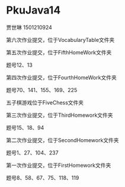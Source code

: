 ﻿# PkuJava14
<html>
  <p>贾世琳 1501210924
  
   <p> 第六次作业提交，位于VocabularyTable文件夹
   
  <p> 第五次作业提交，位于FifthHomeWork文件夹
  <p> 题号12、13
  <p> </p>
  <p> 第四次作业提交，位于FourthHomeWork文件夹
  <p> 题号70、141、155、169、225
  <p> </p>
  <p> </p>
  <p>五子棋游戏位于FiveChess文件夹
  <p> 第三次作业提交，位于ThirdHomework文件夹
  <p> 题号15、18、94
  <p> </p>
  <p> 第二次作业提交，位于SecondHomework文件夹
  <p> 题号1、27、104、237
   <p> </p>
  <p> 第一次作业提交，位于FirstHomework文件夹
  <p> 题号8、58、67、75、118、119
</html>
